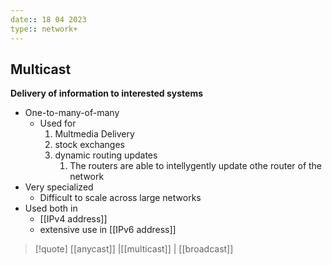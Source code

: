 ```yaml
---
date:: 18 04 2023
type:: network+
---
```

## Multicast 
**Delivery of information to interested systems**
- One-to-many-of-many
	- Used for 
		1. Multmedia Delivery
		2. stock exchanges
		3. dynamic routing updates
			1. The routers are able to intellygently update othe router of the network  
- Very specialized 
	- Difficult to scale across large networks 
- Used both in 
	- [[IPv4 address]]
	-  extensive use in [[IPv6 address]]


>[!quote] [[anycast]] |[[multicast]] | [[broadcast]]